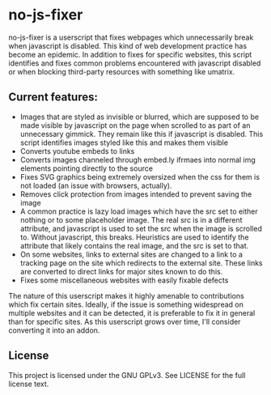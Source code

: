# no-js-fixer

no-js-fixer is a userscript that fixes webpages which unnecessarily break when javascript is disabled. This kind of web development practice has become an epidemic. In addition to fixes for specific websites, this script identifies and fixes common problems encountered with javascript disabled or when blocking third-party resources with something like umatrix. 

## Current features:
- Images that are styled as invisible or blurred, which are supposed to be made visible by javascript on the page when scrolled to as part of an unnecessary gimmick. They remain like this if javascript is disabled. This script identifies images styled like this and makes them visible
- Converts youtube embeds to links
- Converts images channeled through embed.ly ifrmaes into normal img elements pointing directly to the source
- Fixes SVG graphics being extremely oversized when the css for them is not loaded (an issue with browsers, actually).
- Removes click protection from images intended to prevent saving the image
- A common practice is lazy load images which have the src set to either nothing or to some placeholder image. The real src is in a different attribute, and javascript is used to set the src when the image is scrolled to. Without javascript, this breaks. Heuristics are used to identify the attribute that likely contains the real image, and the src is set to that.
- On some websites, links to external sites are changed to a link to a tracking page on the site which redirects to the external site. These links are converted to direct links for major sites known to do this.
- Fixes some miscellaneous websites with easily fixable defects

The nature of this userscript makes it highly amenable to contributions which fix certain sites. Ideally, if the issue is something widespread on multiple websites and it can be detected, it is preferable to fix it in general than for specific sites. As this userscript grows over time, I'll consider converting it into an addon.

## License

This project is licensed under the GNU GPLv3. See LICENSE for the full license text.